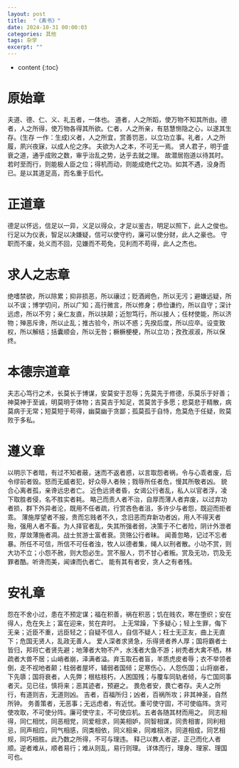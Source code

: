 ```yaml
---
layout: post
title:  "《素书》"
date: 2024-10-31 00:00:03
categories: 其他
tags: 杂学
excerpt: ""
---
```


* content
{:toc}



# 原始章
夫道、德、仁、义、礼五者，一体也。
道者，人之所蹈，使万物不知其所由。德者，人之所得，使万物各得其所欲。仁者，人之所亲，有慈慧恻隐之心，以遂其生存。(生存 一作：生成)义者，人之所宜，赏善罚恶，以立功立事。礼者，人之所履，夙兴夜寐，以成人伦之序。
夫欲为人之本，不可无一焉。
贤人君子，明于盛衰之道，通乎成败之数，审乎治乱之势，达乎去就之理。
故潜居抱道以待其时。若时至而行，则能极人臣之位；得机而动，则能成绝代之功。如其不遇，没身而已。是以其道足高，而名重于后代。

# 正道章
德足以怀远，信足以一异，义足以得众，才足以鉴古，明足以照下，此人之俊也。
行足以为仪表，智足以决嫌疑，信可以使守约，廉可以使分财，此人之豪也。
守职而不废，处义而不回，见嫌而不苟免，见利而不苟得，此人之杰也。

# 求人之志章
绝嗜禁欲，所以除累；抑非损恶，所以禳过；贬酒阙色，所以无污；避嫌远疑，所以不误；博学切问，所以广知；高行微言，所以修身；恭俭谦约，所以自守；深计远虑，所以不穷；亲仁友直，所以扶颠；近恕笃行，所以接人；任材使能，所以济物；殚恶斥谗，所以止乱；推古验今，所以不惑；先揆后度，所以应卒。设变致权，所以解结；括囊顺会，所以无咎；橛橛梗梗，所以立功；孜孜淑淑，所以保终。

# 本德宗道章
夫志心笃行之术，长莫长于博谋，安莫安于忍辱；先莫先于修德，乐莫乐于好善；神莫神于至诚，明莫明于体物；吉莫吉于知足，苦莫苦于多愿；悲莫悲于精散，病莫病于无常；短莫短于苟得，幽莫幽于贪鄙；孤莫孤于自恃，危莫危于任疑，败莫败于多私。

# 遵义章
以明示下者暗，有过不知者蔽，迷而不返者惑，以言取怨者祸，令与心乖者废，后令缪前者毁。怒而无威者犯，好众辱人者殃；戮辱所任者危，慢其所敬者凶。
貌合心离者孤，亲谗远忠者亡。
近色远贤者昏，女谒公行者乱，私人以官者浮，凌下取胜者侵，名不胜实者耗。
略己而责人者不治，自厚而薄人者弃废，以过弃功者损，群下外异者沦，既用不任者疏，行赏吝色者沮，多许少与者怨，既迎而拒者乖。
薄施厚望者不报，贵而忘贱者不久，念旧恶而弃新功者凶，用人不得天者殆，强用人者不畜。为人择官者乱，失其所强者弱，决策于不仁者险，阴计外泄者败，厚敛薄施者凋。战士贫游士富者衰。货赂公行者昧。
闻善忽略，记过不忘者暴。所任不可信，所信不可任者浊，牧人以德者集，绳人以刑者散。小功不赏，则大功不立；小怨不赦，则大怨必生。赏不服人，罚不甘心者叛。赏及无功，罚及无罪者酷。听谗而美，闻谏而仇者亡。
能有其有者安，贪人之有者残。

# 安礼章
怨在不舍小过，患在不预定谋；福在积善，祸在积恶；饥在贱农，寒在堕织；安在得人，危在失上；富在迎来，贫在弃时。
上无常躁，下多疑心；轻上生罪，侮下无亲；近臣不重，远臣轻之；自疑不信人，自信不疑人；枉士无正友，曲上无直下；危国无贤人，乱政无善人。
爱人深者求贤急，乐得贤者养人厚；国将霸者士皆归，邦将亡者贤先避；地薄者大物不产，水浅者大鱼不游；树秃者大禽不栖，林疏者大兽不居；山峭者崩，泽满者溢。弃玉取石者盲，羊质虎皮者辱；衣不举领者倒，走不视地者颠；柱弱者屋坏，辅弱者国倾；足寒伤心，人怨伤国；山将崩者，下先隳；国将衰者，人先弊；根枯枝朽，人困国残；与覆车同轨者倾，与亡国同事者灭。见已往，慎将来；恶其迹者，预避之。
畏危者安，畏亡者存。夫人之所行，有道则吉，无道则凶。
吉者，百福所归；凶者，百祸所攻；非其神圣，自然所钟。
务善策者，无恶事；无远虑者，有近忧。重可使守固，不可使临阵。贪可使攻取，不可使分阵。廉可使守主，不可使应机。五者各随其材而用之。
同志相得，同仁相忧，同恶相党，同爱相求，同美相妒，同智相谋，同贵相害，同利相忌，同声相应，同气相感，同类相依，同义相亲，同难相济，同道相成，同艺相规，同巧相胜。此乃数之所得，不可与理违。
释己以教人者逆，正己而化人者顺。逆者难从，顺者易行；难从则乱，易行则理。
详体而行，理身、理家、理国可也。